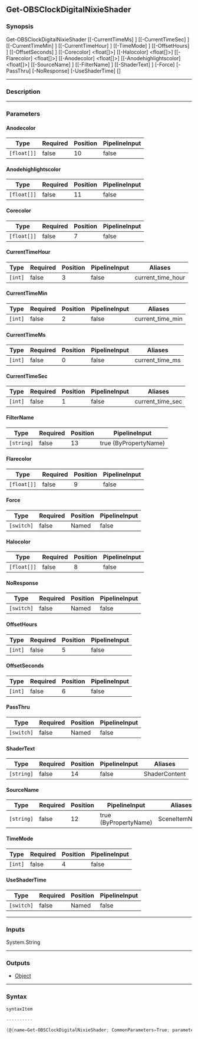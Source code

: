 Get-OBSClockDigitalNixieShader
------------------------------

### Synopsis

Get-OBSClockDigitalNixieShader [[-CurrentTimeMs] <int>] [[-CurrentTimeSec] <int>] [[-CurrentTimeMin] <int>] [[-CurrentTimeHour] <int>] [[-TimeMode] <int>] [[-OffsetHours] <int>] [[-OffsetSeconds] <int>] [[-Corecolor] <float[]>] [[-Halocolor] <float[]>] [[-Flarecolor] <float[]>] [[-Anodecolor] <float[]>] [[-Anodehighlightscolor] <float[]>] [[-SourceName] <string>] [[-FilterName] <string>] [[-ShaderText] <string>] [-Force] [-PassThru] [-NoResponse] [-UseShaderTime] [<CommonParameters>]

---

### Description

---

### Parameters
#### **Anodecolor**

|Type       |Required|Position|PipelineInput|
|-----------|--------|--------|-------------|
|`[float[]]`|false   |10      |false        |

#### **Anodehighlightscolor**

|Type       |Required|Position|PipelineInput|
|-----------|--------|--------|-------------|
|`[float[]]`|false   |11      |false        |

#### **Corecolor**

|Type       |Required|Position|PipelineInput|
|-----------|--------|--------|-------------|
|`[float[]]`|false   |7       |false        |

#### **CurrentTimeHour**

|Type   |Required|Position|PipelineInput|Aliases          |
|-------|--------|--------|-------------|-----------------|
|`[int]`|false   |3       |false        |current_time_hour|

#### **CurrentTimeMin**

|Type   |Required|Position|PipelineInput|Aliases         |
|-------|--------|--------|-------------|----------------|
|`[int]`|false   |2       |false        |current_time_min|

#### **CurrentTimeMs**

|Type   |Required|Position|PipelineInput|Aliases        |
|-------|--------|--------|-------------|---------------|
|`[int]`|false   |0       |false        |current_time_ms|

#### **CurrentTimeSec**

|Type   |Required|Position|PipelineInput|Aliases         |
|-------|--------|--------|-------------|----------------|
|`[int]`|false   |1       |false        |current_time_sec|

#### **FilterName**

|Type      |Required|Position|PipelineInput        |
|----------|--------|--------|---------------------|
|`[string]`|false   |13      |true (ByPropertyName)|

#### **Flarecolor**

|Type       |Required|Position|PipelineInput|
|-----------|--------|--------|-------------|
|`[float[]]`|false   |9       |false        |

#### **Force**

|Type      |Required|Position|PipelineInput|
|----------|--------|--------|-------------|
|`[switch]`|false   |Named   |false        |

#### **Halocolor**

|Type       |Required|Position|PipelineInput|
|-----------|--------|--------|-------------|
|`[float[]]`|false   |8       |false        |

#### **NoResponse**

|Type      |Required|Position|PipelineInput|
|----------|--------|--------|-------------|
|`[switch]`|false   |Named   |false        |

#### **OffsetHours**

|Type   |Required|Position|PipelineInput|
|-------|--------|--------|-------------|
|`[int]`|false   |5       |false        |

#### **OffsetSeconds**

|Type   |Required|Position|PipelineInput|
|-------|--------|--------|-------------|
|`[int]`|false   |6       |false        |

#### **PassThru**

|Type      |Required|Position|PipelineInput|
|----------|--------|--------|-------------|
|`[switch]`|false   |Named   |false        |

#### **ShaderText**

|Type      |Required|Position|PipelineInput|Aliases      |
|----------|--------|--------|-------------|-------------|
|`[string]`|false   |14      |false        |ShaderContent|

#### **SourceName**

|Type      |Required|Position|PipelineInput        |Aliases      |
|----------|--------|--------|---------------------|-------------|
|`[string]`|false   |12      |true (ByPropertyName)|SceneItemName|

#### **TimeMode**

|Type   |Required|Position|PipelineInput|
|-------|--------|--------|-------------|
|`[int]`|false   |4       |false        |

#### **UseShaderTime**

|Type      |Required|Position|PipelineInput|
|----------|--------|--------|-------------|
|`[switch]`|false   |Named   |false        |

---

### Inputs
System.String

---

### Outputs
* [Object](https://learn.microsoft.com/en-us/dotnet/api/System.Object)

---

### Syntax
```PowerShell
syntaxItem
```
```PowerShell
----------
```
```PowerShell
{@{name=Get-OBSClockDigitalNixieShader; CommonParameters=True; parameter=System.Object[]}}
```
